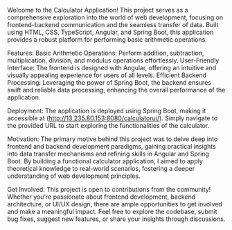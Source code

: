 Welcome to the Calculator Application! This project serves as a comprehensive exploration into the world of web development, focusing on frontend-backend communication and the seamless transfer of data. Built using HTML, CSS, TypeScript, Angular, and Spring Boot, this application provides a robust platform for performing basic arithmetic operations.

Features:
Basic Arithmetic Operations: Perform addition, subtraction, multiplication, division, and modulus operations effortlessly.
User-Friendly Interface: The frontend is designed with Angular, offering an intuitive and visually appealing experience for users of all levels.
Efficient Backend Processing: Leveraging the power of Spring Boot, the backend ensures swift and reliable data processing, enhancing the overall performance of the application.

Deployment:
The application is deployed using Spring Boot, making it accessible at (http://13.235.80.153:8080/calculatorui/). Simply navigate to the provided URL to start exploring the functionalities of the calculator.

Motivation:
The primary motive behind this project was to delve deep into frontend and backend development paradigms, gaining practical insights into data transfer mechanisms and refining skills in Angular and Spring Boot. By building a functional calculator application, I aimed to apply theoretical knowledge to real-world scenarios, fostering a deeper understanding of web development principles.

Get Involved:
This project is open to contributions from the community! Whether you're passionate about frontend development, backend architecture, or UI/UX design, there are ample opportunities to get involved and make a meaningful impact. Feel free to explore the codebase, submit bug fixes, suggest new features, or share your insights through discussions.
